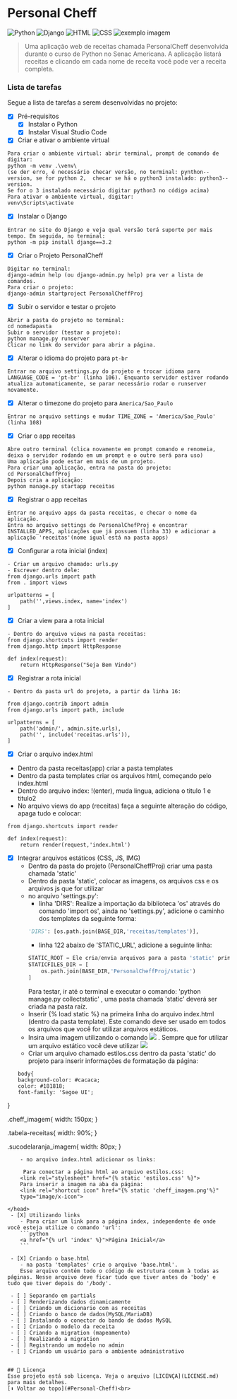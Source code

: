 # Personal Cheff
<!---Esses são exemplos. Veja https://shields.io para outras pessoas ou para personalizar este conjunto de escudos. Você pode querer incluir dependências, status do projeto e informações de licença aqui--->
![Python](https://img.shields.io/badge/Python-14354C?style=for-the-badge&logo=python&logoColor=white)
![Django](https://img.shields.io/badge/Django-092E20?style=for-the-badge&logo=django&logoColor=white)
![HTML](https://img.shields.io/badge/HTML5-E34F26?style=for-the-badge&logo=html5&logoColor=white)
![CSS](https://img.shields.io/badge/CSS3-1572B6?style=for-the-badge&logo=css3&logoColor=white)
<img src="Receitas-Capa-1.png" alt="exemplo imagem">
> Uma aplicação web de receitas chamada PersonalCheff desenvolvida durante o curso de Python no Senac Americana. A aplicação listará receitas e clicando em cada nome de receita você pode ver a receita completa.
### Lista de tarefas
Segue a lista de tarefas a serem desenvolvidas no projeto:
- [X] Pré-requisitos
    - [X] Instalar o Python
    - [X] Instalar Visual Studio Code

- [X] Criar e ativar o ambiente virtual
``` 
Para criar o ambiente virtual: abrir terminal, prompt de comando de digitar: 
python -m venv .\venv\       
(se der erro, é necessário checar versão, no terminal: pynthon--version, se for python 2,  checar se há o python3 instalado: python3--version. 
Se for o 3 instalado necessário digitar python3 no código acima)
Para ativar o ambiente virtual, digitar: 
venv\Scripts\activate
```
- [x] Instalar o Django
```
Entrar no site do Django e veja qual versão terá suporte por mais tempo. Em seguida, no terminal:
python -m pip install django==3.2
```
- [x] Criar o Projeto PersonalCheff
```
Digitar no terminal:
django-admin help (ou django-admin.py help) pra ver a lista de comandos.
Para criar o projeto: 
django-admin startproject PersonalCheffProj
```
- [x] Subir o servidor e testar o projeto
```
Abrir a pasta do projeto no terminal:
cd nomedapasta
Subir o servidor (testar o projeto): 
python manage.py runserver
Clicar no link do servidor para abrir a página.
```

- [x] Alterar o idioma do projeto para `pt-br`
```
Entrar no arquivo settings.py do projeto e trocar idioma para LANGUAGE_CODE = 'pt-br' (linha 106). Enquanto servidor estiver rodando atualiza automaticamente, se parar necessário rodar o runserver novamente.
```
- [x] Alterar o timezone do projeto para `America/Sao_Paulo`
```
Entrar no arquivo settings e mudar TIME_ZONE = 'America/Sao_Paulo' (linha 108)
```
- [x] Criar o app receitas
```
Abre outro terminal (clica novamente em prompt comando e renomeia, deixa o servidor rodando em um prompt e o outro será para uso)
Uma aplicação pode estar em mais de um projeto.
Para criar uma aplicação, entra na pasta do projeto:
cd PersonalCheffProj
Depois cria a aplicação:
python manage.py startapp receitas
```
- [x] Registrar o app receitas
```
Entrar no arquivo apps da pasta receitas, e checar o nome da aplicação.
Entra no arquivo settings do PersonalChefProj e encontrar INSTALLED_APPS, aplicações que já possuem (linha 33) e adicionar a aplicação 'receitas'(nome igual está na pasta apps)
```
- [x] Configurar a rota inicial (index)
```
- Criar um arquivo chamado: urls.py
- Escrever dentro dele:
from django.urls import path
from . import views

urlpatterns = [
    path('',views.index, name='index')
]
```
- [x] Criar a view para a rota inicial
```
- Dentro do arquivo views na pasta receitas:
from django.shortcuts import render
from django.http import HttpResponse

def index(request):
    return HttpResponse("Seja Bem Vindo")
```

- [x] Registrar a rota inicial
```
- Dentro da pasta url do projeto, a partir da linha 16:

from django.contrib import admin
from django.urls import path, include

urlpatterns = [
    path('admin/', admin.site.urls),
    path('', include('receitas.urls')),
]
```


- [x] Criar o arquivo index.html

- Dentro da pasta receitas(app) criar a pasta templates
- Dentro da pasta templates criar os arquivos html, começando pelo index.html
- Dentro do arquivo index: !(enter), muda lingua, adiciona o titulo 1  e titulo2 
- No arquivo views do app (receitas) faça a seguinte alteração do código, apaga tudo e colocar:

```
from django.shortcuts import render

def index(request):
    return render(request,'index.html')
```
 - [X] Integrar arquivos estáticos (CSS, JS, IMG)
    - Dentro da pasta do projeto (PersonalCheffProj) criar uma pasta chamada 'static'
    - Dentro da pasta 'static', colocar as imagens, os arquivos css e os arquivos js que for utilizar
    - no arquivo 'settings.py':
        - linha  'DIRS': Realize a importação da biblioteca 'os' através do comando 'import os', ainda no 'settings.py', adicione o caminho dos templates da seguinte forma:
        ```python
        'DIRS': [os.path.join(BASE_DIR,'receitas/templates')],
        ```
        - linha 122 abaixo de 'STATIC_URL', adicione a seguinte linha:
        ```python
        STATIC_ROOT = Ele cria/envia arquivos para a pasta 'static' principal. É a configuração da rota através do comando; os.path.join(BASE_DIR,'static')
        STATICFILES_DIR = [
            os.path.join(BASE_DIR,'PersonalCheffProj/static')
        ]
        ```
        Para testar, ir até o terminal e executar o comando: 'python manage.py collectstatic' , uma pasta chamada 'static' deverá ser criada na pasta raíz.<br>
    - Inserir {% load static %} na primeira linha do arquivo index.html (dentro da pasta template). Este comando deve ser usado em todos os arquivos que você for utilizar arquivos estáticos.
    - Insira uma imagem utilizando o comando <img src="{% static 'cheff_imagem.png' %}"> . Sempre que for utilizar um arquivo estático você deve utilizar <img src="{% static 'nomedoarquivodeimagemcomextensão'}">  
    - Criar um arquivo chamado estilos.css dentro da pasta 'static' do projeto para inserir informações de formatação da página:
    ```
    body{
    background-color: #cacaca;
    color: #181818;
    font-family: 'Segoe UI';

}

.cheff_imagem{
    width: 150px;
}

.tabela-receitas{
    width: 90%;
}

.sucodelaranja_imagem{
    width: 80px;
}
```
    - no arquivo index.html adicionar os links:
```
         Para conectar a página html ao arquivo estilos.css:
        <link rel="stylesheet" href="{% static 'estilos.css' %}">
        Para inserir a imagem na aba da página:
        <link rel="shortcut icon" href="{% static 'cheff_imagem.png'%}"
        type="image/x-icon">
```
</head>
 - [X] Utilizando links
    - Para criar um link para a página index, independente de onde você esteja utilize o comando 'url':
    ```python
    <a href="{% url 'index' %}">Página Inicial</a>
    ```

 - [X] Criando o base.html
    - na pasta 'templates' crie o arquivo 'base.html'.
    Esse arquivo contém todo o código de estrutura comum à todas as páginas. Nesse arquivo deve ficar tudo que tiver antes do 'body' e tudo que tiver depois do '/body'.
    
 - [ ] Separando em partials
 - [ ] Renderizando dados dinamicamente
 - [ ] Criando um dicionario com as receitas
 - [ ] Criando o banco de dados(MySQL/MariaDB)
 - [ ] Instalando o conector do bando de dados MySQL
 - [ ] Criando o modelo da receita
 - [ ] Criando a migration (mapeamento)
 - [ ] Realizando a migration
 - [ ] Registrando um modelo no admin
 - [ ] Criando um usuário para o ambiente administrativo


## 📝 Licença
Esse projeto está sob licença. Veja o arquivo [LICENÇA](LICENSE.md) para mais detalhes.
[⬆ Voltar ao topo](#Personal-Cheff)<br>
